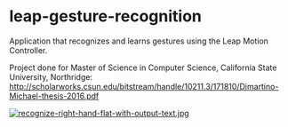 # leap-gesture-recognition
Application that recognizes and learns gestures using the Leap Motion Controller.

Project done for Master of Science in Computer Science, California State University, Northridge:
http://scholarworks.csun.edu/bitstream/handle/10211.3/171810/Dimartino-Michael-thesis-2016.pdf

[![recognize-right-hand-flat-with-output-text.jpg](https://s23.postimg.org/3mpnn3ch7/recognize_right_hand_flat_with_output_text.jpg)](https://s23.postimg.org/3mpnn3ch7/recognize_right_hand_flat_with_output_text.jpg)
